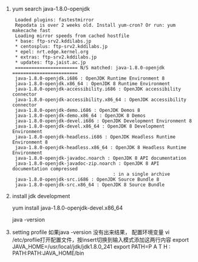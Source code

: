 
1. yum search java-1.8.0-openjdk
   ```
    Loaded plugins: fastestmirror
    Repodata is over 2 weeks old. Install yum-cron? Or run: yum makecache fast
    Loading mirror speeds from cached hostfile
    * base: ftp-srv2.kddilabs.jp
    * centosplus: ftp-srv2.kddilabs.jp
    * epel: nrt.edge.kernel.org
    * extras: ftp-srv2.kddilabs.jp
    * updates: ftp.jaist.ac.jp
    ======================= N/S matched: java-1.8.0-openjdk ========================
    java-1.8.0-openjdk.i686 : OpenJDK Runtime Environment 8
    java-1.8.0-openjdk.x86_64 : OpenJDK 8 Runtime Environment
    java-1.8.0-openjdk-accessibility.i686 : OpenJDK accessibility connector
    java-1.8.0-openjdk-accessibility.x86_64 : OpenJDK accessibility connector
    java-1.8.0-openjdk-demo.i686 : OpenJDK Demos 8
    java-1.8.0-openjdk-demo.x86_64 : OpenJDK 8 Demos
    java-1.8.0-openjdk-devel.i686 : OpenJDK Development Environment 8
    java-1.8.0-openjdk-devel.x86_64 : OpenJDK 8 Development Environment
    java-1.8.0-openjdk-headless.i686 : OpenJDK Headless Runtime Environment 8
    java-1.8.0-openjdk-headless.x86_64 : OpenJDK 8 Headless Runtime Environment
    java-1.8.0-openjdk-javadoc.noarch : OpenJDK 8 API documentation
    java-1.8.0-openjdk-javadoc-zip.noarch : OpenJDK 8 API documentation compressed
                                        : in a single archive
    java-1.8.0-openjdk-src.i686 : OpenJDK Source Bundle 8
    java-1.8.0-openjdk-src.x86_64 : OpenJDK 8 Source Bundle

   ```

 2. install jdk development


    yum install java-1.8.0-openjdk-devel.x86_64
   
    java -version

3. setting profile
   如果java -version 没有出来结果，
   配置环境变量
  vi /etc/proflie打开配置文件，按insert切换到输入模式添加这两行内容
  export JAVA_HOME=/usr/local/jdk/jdk1.8.0_241
  export PATH=P A T H : PATH:PATH:JAVA_HOME/bin
